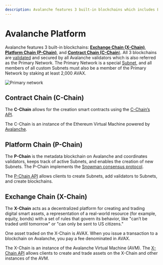 ```yaml
---
description: Avalanche features 3 built-in blockchains which includes Exchange Chain (X-Chain), Platform Chain (P-Chain), and Contract Chain (C-Chain).  More info here.
---
```


# Avalanche Platform

Avalanche features 3 built-in blockchains: [**Exchange Chain (X-Chain)**](#exchange-chain-x-chain), 
[**Platform Chain (P-Chain)**](#platform-chain-p-chain), and
[**Contract Chain (C-Chain**)](#contract-chain-c-chain). All 3 blockchains are 
[validated](../../nodes/validate/staking.md) and 
secured by all Avalanche validators which is also referred as the Primary Network. The Primary 
Network is a special [Subnet](../../subnets/README.md), and all members of all custom Subnets must
also be a member of the Primary Network by staking at least 2,000 AVAX.

![Primary network](/img/primary-network.png)

## Contract Chain (C-Chain)

The **C-Chain** allows for the creation smart contracts using the [C-Chain’s API](../../apis/avalanchego/apis/c-chain.md).

The C-Chain is an instance of the Ethereum Virtual Machine powered by [Avalanche](./intro.md).

## Platform Chain (P-Chain)

The **P-Chain** is the metadata blockchain on Avalanche and coordinates validators, keeps track of active
Subnets, and enables the creation of new Subnets. The P-Chain implements 
the [Snowman consensus protocol](../../#snowman-consensus-protocol).

The [P-Chain API](../../apis/avalanchego/apis/p-chain.md) allows clients to create Subnets, add validators
to Subnets, and create blockchains.

## Exchange Chain (X-Chain)

The **X-Chain** acts as a decentralized platform for creating and trading digital smart assets, a
representation of a real-world resource (for example, equity, bonds) with a set of rules that 
govern its behavior, like "can’t be traded until tomorrow" or "can only be sent to US citizens."

One asset traded on the X-Chain is AVAX. When you issue a transaction to a blockchain on Avalanche, 
you pay a fee denominated in AVAX.

The X-Chain is an instance of the Avalanche Virtual Machine (AVM). The 
[X-Chain API](../../apis/avalanchego/apis/x-chain.md) allows clients to create and trade assets on 
the X-Chain and other instances of the AVM.
